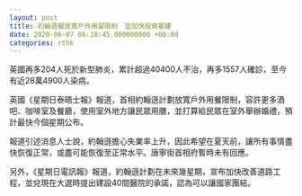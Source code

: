 ```yaml
---
layout: post
title: 約翰遜擬放寬戶外用餐限制　並加快投資基建
date: 2020-06-07 06:18:45.000000000 +08:00
categories: rthk
---
```


英國再多204人死於新型肺炎，累計超過40400人不治，再多1557人確診，至今有近28萬4900人染病。

英國《星期日泰晤士報》報道，首相約翰遜計劃放寬戶外用餐限制，容許更多酒吧、咖啡室及餐廳，使用室外地方讓民眾用膳，並打算給民眾在室外舉辦婚禮，預計最快今個星期公布。

報道引述消息人士說，約翰遜擔心失業率上升，因此希望在夏天前，讓所有事情盡快恢復正常，或盡可能恢復至正常水平。唐寧街首相府暫時未有回應。

另外，《星期日電訊報》報道，約翰遜計劃在未來幾星期，宣布加快改善道路工程，並兌現在大選時提出建設40間醫院的承諾，認為可以讓國家團結。
